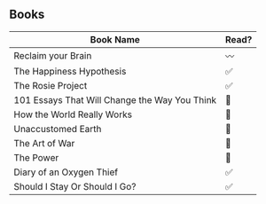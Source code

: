 ## Books

| Book Name  | Read? |
| ------------- | ------------- |
| Reclaim your Brain  | 〰️ |
| The Happiness Hypothesis | ✅|
| The Rosie Project | ✅ |
| 101 Essays That Will Change the Way You Think  | 🔲 |
| How the World Really Works  | 🔲 |
| Unaccustomed Earth  | 🔲  |
| The Art of War  | 🔲 |
| The Power  | 🔲 |
| Diary of an Oxygen Thief  | ✅ |
| Should I Stay Or Should I Go?  | ✅ |
